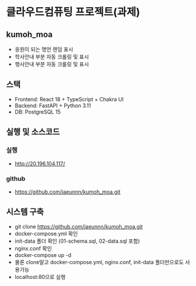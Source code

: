 # 클라우드컴퓨팅 프로젝트(과제)

## kumoh_moa

-   응원이 되는 명언 랜덤 표시
-   학사안내 부분 자동 크롤링 및 표시
-   행사안내 부분 자동 크롤링 및 표시

## 스택

-   Frontend: React 18 + TypeScript + Chakra UI
-   Backend: FastAPI + Python 3.11
-   DB: PostgreSQL 15

## 실행 및 소스코드

### 실행

-   http://20.196.104.117/

### github

-   https://github.com/jaeunnn/kumoh_moa.git

## 시스템 구축

-   git clone https://github.com/jaeunnn/kumoh_moa.git
-   docker-compose.yml 확인
-   init-data 폴더 확인 (01-schema.sql, 02-data.sql 포함)
-   nginx.conf 확인
-   docker-compose up -d
-   물론 clone말고 docker-compose.yml, nginx.conf, init-data 폴더만으로도 사용가능
-   localhost:80으로 실행
